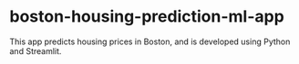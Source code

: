 # boston-housing-prediction-ml-app
 This app predicts housing prices in Boston, and is developed using Python and Streamlit.
